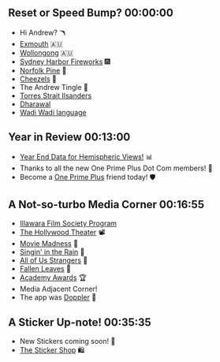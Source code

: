 ## Reset or Speed Bump? 00:00:00
- Hi Andrew? 🪃
- [Exmouth](https://en.wikipedia.org/wiki/Exmouth%2C_Western_Australia) 🇦🇺
- [Wollongong](https://en.wikipedia.org/wiki/Wollongong) 🇦🇺
- [Sydney Harbor Fireworks](https://www.sydneynewyearseve.com/) 🎆
- [Norfolk Pine](https://en.wikipedia.org/wiki/Araucaria_heterophylla) 🌲
- [Cheezels](https://www.snackbrands.com.au/Cheezels) 🧀
- The Andrew Tingle 🥰
- [Torres Strait Ilsanders](https://en.wikipedia.org/wiki/Torres_Strait_Islanders)
- [Dharawal](https://en.wikipedia.org/wiki/Dharawal)
- [Wadi Wadi language](https://en.wikipedia.org/wiki/Wadi_Wadi_language)

## Year in Review 00:13:00
- [Year End Data for Hemispheric Views!](https://cdn.hemisphericviews.com/Hemispheric%20Views%202024%20Year%20in%20Review.png) 📊
- Thanks to all the new One Prime Plus Dot Com members! 🧡
- Become a [One Prime Plus](https://oneprimeplus.com) friend today! 🛡️

## A Not-so-turbo Media Corner 00:16:55
- [Illawara Film Society Program](https://feldnotes.com/uploads/2025/2024-illawarra-film-society-program.pdf)
- [The Hollywood Theater](https://hollywoodtheatre.org/) 📽️
- [Movie Madness](https://www.moviemadness.org/) 🍿
- [Singin' in the Rain](https://www.themoviedb.org/movie/872-singin-in-the-rain)  🍿
- [All of Us Strangers](https://www.themoviedb.org/movie/994108-all-of-us-strangers)  🍿
- [Fallen Leaves](https://www.themoviedb.org/movie/986280-kuolleet-lehdet)  🍿
- [Academy Awards](https://en.wikipedia.org/wiki/Academy_Awards) 🏆
- Media Adjacent Corner!
- The app was [Doppler](https://brushedtype.co/doppler/) 🎵

## A Sticker Up-note! 00:35:35
- New Stickers coming soon! 🎉
- [The Sticker Shop](https://hemisphericviews.bigcartel.com) 🛍️